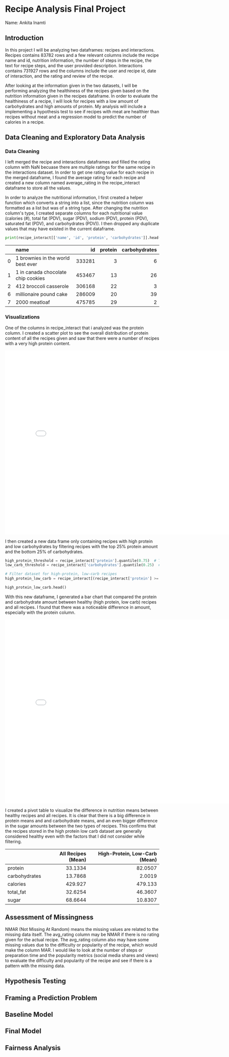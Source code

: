 # Recipe Analysis Final Project
Name: Ankita Inamti 

## Introduction
In this project I will be analyzing two dataframes: recipes and interactions. Recipes contains 83782 rows and a few relevant columns include the recipe name and id, nutrition information, the number of steps in the recipe, the text for recipe steps, and the user provided description. Interactions contains 731927 rows and the columns include the user and recipe id, date of interaction, and the rating and review of the recipe. 
  
After looking at the information given in the two datasets, I will be performing analyzing the healthiness of the recipes given based on the nutrition information given in the recipes dataframe. In order to evaluate the healthiness of a recipe, I will look for recipes with a low amount of carbohydrates and high amounts of protein. My analysis will include a implementing a hypothesis test to see if recipes with meat are healthier than recipes without meat and a regression model to predict the number of calories in a recipe. 

## Data Cleaning and Exploratory Data Analysis

### Data Cleaning
I left merged the recipe and interactions dataframes and filled the rating column with NaN becuase there are multiple ratings for the same recipe in the interactions dataset. In order to get one rating value for each recipe in the merged dataframe, I found the average rating for each recipe and created a new column named average_rating in the recipe_interact dataframe to store all the values. 

In order to analyze the nutritional information, I first created a helper function which converts a string into a list, since the nutrition column was formatted as a list but was of a string type. After changing the nutrition column's type, I created separate columns for each nutritional value (calories (#), total fat (PDV), sugar (PDV), sodium (PDV), protein (PDV), saturated fat (PDV), and carbohydrates (PDV)). I then dropped any duplicate values that may have existed in the current dataframe. 

```py
print(recipe_interact[['name', 'id', 'protein', 'carbohydrates']].head().to_markdown())
```

|    | name                                 |     id |   protein |   carbohydrates |
|---:|:-------------------------------------|-------:|----------:|----------------:|
|  0 | 1 brownies in the world    best ever | 333281 |         3 |               6 |
|  1 | 1 in canada chocolate chip cookies   | 453467 |        13 |              26 |
|  2 | 412 broccoli casserole               | 306168 |        22 |               3 |
|  6 | millionaire pound cake               | 286009 |        20 |              39 |
|  7 | 2000 meatloaf                        | 475785 |        29 |               2 |

### Visualizations
One of the columns in recipe_interact that i analyzed was the protein column. I created a scatter plot to see the overall distribution of protein content of all the recipes given and saw that there were a number of recipes with a very high protein content. 

<iframe
  src="assets/protein_plot.html"
  width="800"
  height="600"
  frameborder="0"
></iframe>

I then created a new data frame only containing recipes with high protein and low carbohydrates by filtering recipes with the top 25% protein amount and the bottom 25% of carbohydrates. 

```py
high_protein_threshold = recipe_interact['protein'].quantile(0.75)  # Top 25% protein
low_carb_threshold = recipe_interact['carbohydrates'].quantile(0.25)  # Bottom 25% carbs

# Filter dataset for high-protein, low-carb recipes
high_protein_low_carb = recipe_interact[(recipe_interact['protein'] >= high_protein_threshold) & (recipe_interact['carbohydrates'] <= low_carb_threshold)]

high_protein_low_carb.head()
```

With this new dataframe, I generated a bar chart that compared the protein and carbohydrate amount between healthy (high protein, low carb) recipes and all recipes. I found that there was a noticeable difference in amount, especially with the protein column. 

<iframe
  src="assets/protein_carb_plot.html"
  width="800"
  height="600"
  frameborder="0"
></iframe>

I created a pivot table to visualize the difference in nutrition means between healthy recipes and all recipes. It is clear that there is a big difference in protein means and and carbohydrate means, and an even bigger difference in the sugar amounts between the two types of recipes. This confirms that the recipes stored in the high protein low carb dataset are generally considered healthy even with the factors that I did not consider while filtering. 


|               |   All Recipes (Mean) |   High-Protein, Low-Carb (Mean) |
|:--------------|---------------------:|--------------------------------:|
| protein       |              33.1334 |                         82.0507 |
| carbohydrates |              13.7868 |                          2.0019 |
| calories      |             429.927  |                        479.133  |
| total_fat     |              32.6254 |                         46.3607 |
| sugar         |              68.6644 |                         10.8307 |


## Assessment of Missingness
NMAR (Not Missing At Random) means the missing values are related to the missing data itself. The avg_rating column may be NMAR if there is no rating given for the actual recipe. The avg_rating column also may have some missing values due to the difficulty or popularity of the recipe, which would make the column MAR. I would like to look at the number of steps or preparation time and the popularity metrics (social media shares and views) to evaluate the difficulty and popularity of the recipe and see if there is a pattern with the missing data. 






## Hypothesis Testing


## Framing a Prediction Problem


## Baseline Model


## Final Model

## Fairness Analysis



